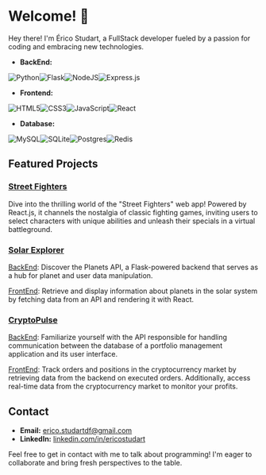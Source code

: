 # Welcome! 👋

Hey there! I'm Érico Studart, a FullStack developer fueled by a passion for coding and embracing new technologies.

- **BackEnd:**

![Python](https://img.shields.io/badge/python-3670A0?style=for-the-badge&logo=python&logoColor=ffdd54)![Flask](https://img.shields.io/badge/flask-%23000.svg?style=for-the-badge&logo=flask&logoColor=white)![NodeJS](https://img.shields.io/badge/node.js-6DA55F?style=for-the-badge&logo=node.js&logoColor=white)![Express.js](https://img.shields.io/badge/express.js-%23404d59.svg?style=for-the-badge&logo=express&logoColor=%2361DAFB)
- **Frontend:**

![HTML5](https://img.shields.io/badge/html5-%23E34F26.svg?style=for-the-badge&logo=html5&logoColor=white)![CSS3](https://img.shields.io/badge/css3-%231572B6.svg?style=for-the-badge&logo=css3&logoColor=white)![JavaScript](https://img.shields.io/badge/javascript-%23323330.svg?style=for-the-badge&logo=javascript&logoColor=%23F7DF1E)![React](https://img.shields.io/badge/react-%2320232a.svg?style=for-the-badge&logo=react&logoColor=%2361DAFB)
- **Database:**

![MySQL](https://img.shields.io/badge/mysql-%2300f.svg?style=for-the-badge&logo=mysql&logoColor=white)![SQLite](https://img.shields.io/badge/sqlite-%2307405e.svg?style=for-the-badge&logo=sqlite&logoColor=white)![Postgres](https://img.shields.io/badge/postgres-%23316192.svg?style=for-the-badge&logo=postgresql&logoColor=white)![Redis](https://img.shields.io/badge/redis-%23DD0031.svg?style=for-the-badge&logo=redis&logoColor=white)

## Featured Projects

### [Street Fighters](https://estudart.github.io/street-fighters-react/)
Dive into the thrilling world of the "Street Fighters" web app! Powered by React.js, it channels the nostalgia of classic fighting games, inviting users to select characters with unique abilities and unleash their specials in a virtual battleground.

### [Solar Explorer](https://estudart.github.io/planets-react-frontend/)
[BackEnd](https://github.com/estudart/planets-api):
Discover the Planets API, a Flask-powered backend that serves as a hub for planet and user data manipulation.

[FrontEnd](https://github.com/estudart/planets-react-frontend):
Retrieve and display information about planets in the solar system by fetching data from an API and rendering it with React.

### [CryptoPulse](https://estudart.github.io/crypto-portfolio-frontend/)
[BackEnd](https://github.com/estudart/Crypto_Portfolio_Managment): 
Familiarize yourself with the API responsible for handling communication between the database of a portfolio management application and its user interface.

[FrontEnd](https://github.com/estudart/crypto-portfolio-frontend):
Track orders and positions in the cryptocurrency market by retrieving data from the backend on executed orders. Additionally, access real-time data from the cryptocurrency market to monitor your profits.

## Contact

- **Email:** [erico.studartdf@gmail.com](mailto:erico.studartdf@gmail.com)
- **LinkedIn:** [linkedin.com/in/ericostudart](https://www.linkedin.com/in/ericostudart/)

Feel free to get in contact with me to talk about programming! I'm eager to collaborate and bring fresh perspectives to the table.

